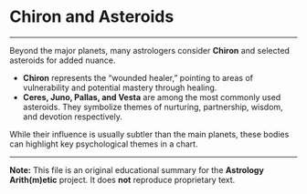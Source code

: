# Chiron and Asteroids

---

Beyond the major planets, many astrologers consider **Chiron** and selected asteroids for added nuance.

- **Chiron** represents the “wounded healer,” pointing to areas of vulnerability and potential mastery through healing.
- **Ceres, Juno, Pallas, and Vesta** are among the most commonly used asteroids. They symbolize themes of nurturing, partnership, wisdom, and devotion respectively.

While their influence is usually subtler than the main planets, these bodies can highlight key psychological themes in a chart.

---

**Note:**
This file is an original educational summary for the **Astrology Arith(m)etic** project. It does **not** reproduce proprietary text.

